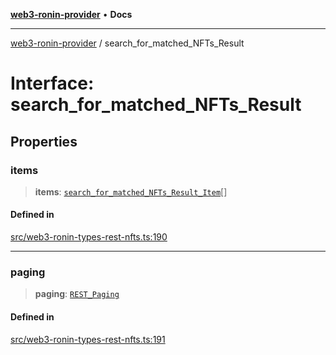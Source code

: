 [**web3-ronin-provider**](../README.md) • **Docs**

***

[web3-ronin-provider](../globals.md) / search\_for\_matched\_NFTs\_Result

# Interface: search\_for\_matched\_NFTs\_Result

## Properties

### items

> **items**: [`search_for_matched_NFTs_Result_Item`](search_for_matched_NFTs_Result_Item.md)[]

#### Defined in

[src/web3-ronin-types-rest-nfts.ts:190](https://github.com/chuacw/web3-ronin-provider/blob/7646ce38176c1dab59363eef0869f2efa34d498b/src/web3-ronin-types-rest-nfts.ts#L190)

***

### paging

> **paging**: [`REST_Paging`](REST_Paging.md)

#### Defined in

[src/web3-ronin-types-rest-nfts.ts:191](https://github.com/chuacw/web3-ronin-provider/blob/7646ce38176c1dab59363eef0869f2efa34d498b/src/web3-ronin-types-rest-nfts.ts#L191)
